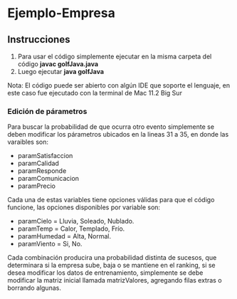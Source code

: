 # Ejemplo-Empresa  
## Instrucciones   
1. Para usar el código simplemente ejecutar en la misma carpeta del código <strong>javac golfJava.java</strong> 
2. Luego ejecutar <strong>java golfJava</strong> 

Nota: El código puede ser abierto con algún IDE que soporte el lenguaje, en este caso fue ejecutado con la terminal de Mac 11.2 Big Sur  

### Edición de párametros  
Para buscar la probabilidad de que ocurra otro evento simplemente se deben modificar los párametros ubicados en la lineas 31 a 35, en donde las varaibles son:   
* paramSatisfaccion 
* paramCalidad 
* paramResponde 
* paramComunicacion 
* paramPrecio  

Cada una de estas variables tiene opciones válidas para que el código funcione, las opciones disponibles por variable son:  
* paramCielo = Lluvia, Soleado, Nublado.
* paramTemp = Calor, Templado, Frío.  
* paramHumedad = Alta, Normal. 
* paramViento = Si, No.   

Cada combinación producira una probabilidad distinta de sucesos, que determinara si la empresa sube, baja o se mantiene en el ranking, si se desea modificar los datos de entrenamiento, simplemente se debe modificar la matriz inicial llamada matrizValores, agregando filas extras o borrando algunas.  
